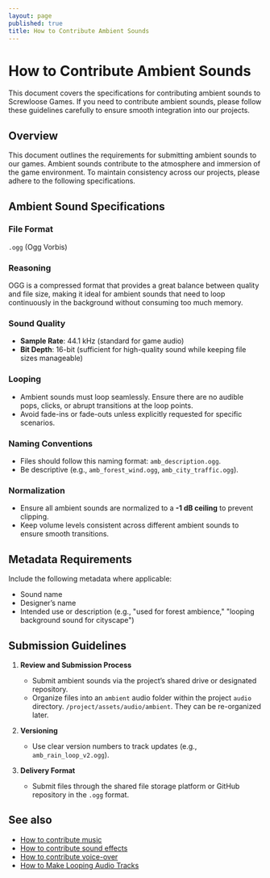 ```yaml
---
layout: page  
published: true  
title: How to Contribute Ambient Sounds  
---
```


# How to Contribute Ambient Sounds

This document covers the specifications for contributing ambient sounds to Screwloose Games. If you need to contribute ambient sounds, please follow these guidelines carefully to ensure smooth integration into our projects.

## Overview

This document outlines the requirements for submitting ambient sounds to our games. Ambient sounds contribute to the atmosphere and immersion of the game environment. To maintain consistency across our projects, please adhere to the following specifications.

## Ambient Sound Specifications

### File Format

`.ogg` (Ogg Vorbis)

### Reasoning

OGG is a compressed format that provides a great balance between quality and file size, making it ideal for ambient sounds that need to loop continuously in the background without consuming too much memory.

### Sound Quality

- **Sample Rate**: 44.1 kHz (standard for game audio)
- **Bit Depth**: 16-bit (sufficient for high-quality sound while keeping file sizes manageable)

### Looping

- Ambient sounds must loop seamlessly. Ensure there are no audible pops, clicks, or abrupt transitions at the loop points.
- Avoid fade-ins or fade-outs unless explicitly requested for specific scenarios.

### Naming Conventions

- Files should follow this naming format: `amb_description.ogg`.
- Be descriptive (e.g., `amb_forest_wind.ogg`, `amb_city_traffic.ogg`).

### Normalization

- Ensure all ambient sounds are normalized to a **-1 dB ceiling** to prevent clipping.
- Keep volume levels consistent across different ambient sounds to ensure smooth transitions.

## Metadata Requirements

Include the following metadata where applicable:

- Sound name
- Designer’s name
- Intended use or description (e.g., "used for forest ambience," "looping background sound for cityscape")

## Submission Guidelines

1. **Review and Submission Process**
   - Submit ambient sounds via the project’s shared drive or designated repository.
   - Organize files into an `ambient` audio folder within the project `audio` directory. `/project/assets/audio/ambient`. They can be re-organized later.

2. **Versioning**
   - Use clear version numbers to track updates (e.g., `amb_rain_loop_v2.ogg`).

3. **Delivery Format**
   - Submit files through the shared file storage platform or GitHub repository in the `.ogg` format.

## See also

- [How to contribute music](./how_to_contribute_music.md)
- [How to contribute sound effects](./how_to_contribute_sound_effects.md)
- [How to contribute voice-over](./how_to_contribute_voice_over.md)
- [How to Make Looping Audio Tracks](./how_to_make_looping_audio_tracks.md)